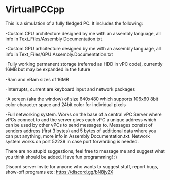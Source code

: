 # VirtualPCCpp

This is a simulation of a fully fledged PC. It includes the following:

-Custom CPU architecture designed by me with an assembly language, all info in Text_Files/Assembly Documentation.txt

-Custom GPU arhcitecture designed by me with an assembly language, all info in Text_Files/GPU Assembly.Documentation.txt

-Fully working permanent storage (referred as HDD in vPC code), currently 16MB but may be expanded in the future

-Ram and vRam sizes of 16MB

-Interrupts, current are keyboard input and network packages

-A screen (aka the window) of size 640x480 which supports 106x60 8bit color character space and 24bit color for individual pixels

-Full networking system. Works on the base of a central vPC Server where vPCs connect to and the server gives each vPC a unique address    which can be used by other vPCs to send messages to. Messages consist of senders address (first 3 bytes) and 5 bytes of additional data where you can put anything, more info in Assembly Documentation.txt. Network system works on port 52239 in case port forwarding is needed.


There are no stupid suggestions, feel free to message me and suggest what you think should be added. Have fun programming! :)

Discord server invite for anyone who wants to suggest stuff, report bugs, show-off programs etc: https://discord.gg/bN8jy2X
